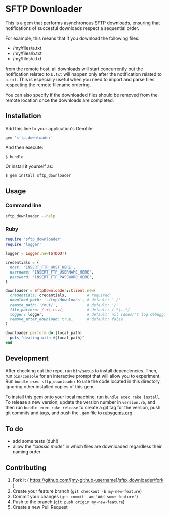 # SFTP Downloader

This is a gem that performs asynchronous SFTP downloads, ensuring that notifications of succesful downloads respect a sequential order.

For example, this means that if you download the following files:

- /my/files/a.txt
- /my/files/b.txt
- /my/files/c.txt

from the remote host, all downloads will start concurrently but the notification related to `b.txt` will happen only after the notification related to `a.txt`.
This is especially useful when you need to import and parse files respecting the remote filename ordering.

You can also specify if the downloaded files should be removed from the remote location once the downloads are completed.

## Installation

Add this line to your application's Gemfile:

```ruby
gem 'sftp_downloader'
```

And then execute:

    $ bundle

Or install it yourself as:

    $ gem install sftp_downloader

## Usage

### Command line

```bash
sftp_downloader --help
```

### Ruby

```ruby
require 'sftp_downloader'
require 'logger'

logger = Logger.new(STDOUT)

credentials = {
  host: 'INSERT_FTP_HOST_HERE',
  username: 'INSERT_FTP_USERNAME_HERE',
  password: 'INSERT_FTP_PASSWORD_HERE',
}

downloader = SftpDownloader::Client.new(
  credentials: credentials,         # required
  download_path: './tmp/downloads', # default: './'
  remote_path: '/out/',             # default: '/'
  file_pattern: /.+\.csv/,          # default: /.*\..*/
  logger: logger,                   # default: nil (doesn't log debugging info)
  remove_after_download: true,      # default: false
)

downloader.perform do |local_path|
  puts "dealing with #{local_path}"
end
```

## Development

After checking out the repo, run `bin/setup` to install dependencies. Then, run `bin/console` for an interactive prompt that will allow you to experiment. Run `bundle exec sftp_downloader` to use the code located in this directory, ignoring other installed copies of this gem.

To install this gem onto your local machine, run `bundle exec rake install`. To release a new version, update the version number in `version.rb`, and then run `bundle exec rake release` to create a git tag for the version, push git commits and tags, and push the `.gem` file to [rubygems.org](https://rubygems.org).

## To do

- add some tests (duh!)
- allow the *"classic mode"* in which files are downloaded regardless their naming order

## Contributing

1. Fork it ( https://github.com/[my-github-username]/sftp_downloader/fork )
2. Create your feature branch (`git checkout -b my-new-feature`)
3. Commit your changes (`git commit -am 'Add some feature'`)
4. Push to the branch (`git push origin my-new-feature`)
5. Create a new Pull Request
